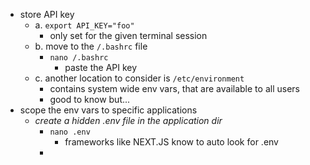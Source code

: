 - store API key
	- a. `export API_KEY="foo" `
		- only set for the given terminal session
	- b. move to the `/.bashrc` file
		- `nano /.bashrc`
			- paste the API key
	- c. another location to consider is `/etc/environment`
		- contains system wide env vars, that are available to all users
		- good to know but...
- scope the env vars to specific applications
	- *create a hidden .env file in the application dir*
		- `nano .env`
			- frameworks like NEXT.JS know to auto look for .env
		- 